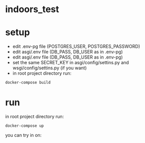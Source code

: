 # indoors_test
# setup
- edit .env-pg file (POSTGRES_USER, POSTGRES_PASSWORD)
- edit asgi/.env file (DB_PASS, DB_USER as in .env-pg)
- edit asgi/.env file (DB_PASS, DB_USER as in .env-pg)
- set the same SECRET_KEY in asgi/config/settins.py and wsgi/config/settins.py (if you want)
- in root project directory run:
```shell
docker-compose build
```

# run
in root project directory run:
```shell
docker-compose up
```

you can try in on:
